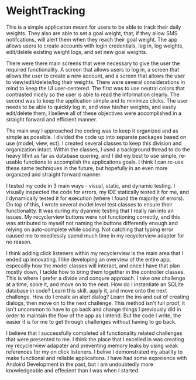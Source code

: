 # WeightTracking

This is a simple applicaiton meant for users to be able to track their daily weights. They also are able to set a goal weight, that, if they allow SMS notifcations, will alert them when they reach their goal weight. The app allows users to create accounts with login credentials, log in, log weights, edit/delete existing weight logs, and set new goal weights.

There were there main screens that were necessary to give the user the required functionality. A screen that allows users to log in, a screen that allows the user to create a new account, and a screen that allows the user to view/edit/delete/log their weights. There were several considerations in mind to keep the UI user-centered. The first was to use neutral colors that contrasted nicely so the user is able to read the information clearly. The second was to keep the application simple and to minimize clicks. The user needs to be able to quickly log in, and view his/her weights, and easily edit/delete them, I believe all of these objectives were accomplished in a straight forward and efficient manner.

The main way I approached the coding was to keep it organized and as simple as possible. I divided the code up into separate packages based on use (model, view, ect). I created several classes to keep this division and organization intact. Within the classes, I used a background thread to do the heavy lifint as far as database quering, and I did my best to use simple, re-usable functions to accomplish the applicaitons goals. I think I can re-use these same techniques in the future, but hopefully in an even more organized and straight forward manner.

I tested my code in 3 main ways - visual, static, and dynamic testing. I visually inspected the code for errors, my IDE statically tested it for me, and I dynamically tested it for execution (where I found the majority of errors). On top of this, I wrote several model level test classes to ensure their functionality. It was during my dyanmic testing that I really ran into an issues. My recyclerview buttons were not functioning correctly, and this was attributed to myself not naming the buttons differently enough and relying on auto-complete while coding. Not catching that typing error caused me to needlessly spend much time in my recyclerview adapter for no reason.

I think adding click listeners within my recyclerview is the main area that I ended up innovating. I like developing an overview of the entire app, especailly how the model classes will interact, and once I have that plan mostly down, I tackle how to bring them together in the controller classes. This is where I prefer a divide and conqure approach. I take one challenge at a time, solve it, and move on to the next. How do I instantiate an SQLite database in code? Learn this skill, apply it, and move onto the next challenge. How do I create an alert dialog? Learn the ins and out of creating dialogs, then move on to the next challenge. This method isn't full proof, it isn't uncommon to have to go back and change things I previously did in order to maintain the flow of the app as I intend. But the code I write, the easier it is for me to get through challenges without having to go back.

I believe that I successfully completed all functionality related challenges that were presented to me. I think the place that I excelled in was creating my recyclerview adapater and preventing memory leaks by using weak references for my on click listeners. I belive I demonstrated my abaility to make functional and reliable applicaitons. I have had some expreience with Andoird Development in the past, but I am undoubtedly more knowledgeable and effecient than I was when I started.

